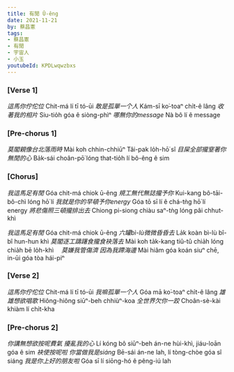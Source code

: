 ```yaml
---
title: 有閒 Ū-êng
date: 2021-11-21
by: 蔡昌憲
tags:
- 蔡昌憲
- 有閒
- 宇宙人
- 小玉
youtubeId: KPDLwqwzbxs
---
```


### [Verse 1]
*這馬你佇佗位*
Chit-má lí tī tó-ūi
*敢是孤單一个人*
Kám-sī ko͘-toaⁿ chi̍t-ê lâng
*收著我的相片*
Siu-tio̍h góa ê siòng-phìⁿ
*哪無你的message*
Nà bô lí ê message

### [Pre-chorus 1]

*莫閣親像台北落雨時*
Mài koh chhin-chhiūⁿ Tâi-pak lo̍h-hō͘ sî
*目屎全部攏窒著你無閒的心*
Ba̍k-sái choân-pō͘ lóng that-tio̍h lí bô-êng ê sim

### [Chorus]

*我這馬足有閒*
Góa chit-má chiok ū-êng
*規工無代無誌攏予你*
Kui-kang bô-tāi-bô-chì lóng hō͘ lí
*我就是你的早頓予你energy*
Góa tō sī lí ê chá-tǹg hō͘ lí energy
*將悲傷照三頓攏排出去*
Chiong pi-siong chiàu saⁿ-tǹg lóng pâi chhut-khì

*我這馬足有閒*
Góa chit-má chiok ū-êng
*六罐bì-lù微微昏昏去*
La̍k koàn bì-lù bî-bî hun-hun khì
*莫閣逐工躊躇食攏食袂落去*
Mài koh ta̍k-kang tiû-tû chia̍h lóng chia̍h bē lo̍h-khì　
*莫嫌我管傷濟 因為我蹛海邊*
Mài hiâm góa koán siuⁿ chē, in-ūi góa tòa hái-piⁿ

### [Verse 2]
*這馬你佇佗位*
Chit-má lí tī tó-ūi
*我嘛孤單一个人*
Góa mā ko͘-toaⁿ chi̍t-ê lâng
*雄雄想欲唱歌*
Hiông-hiông siūⁿ-beh chhiùⁿ-koa
*全世界欠你一跤*
Choân-sè-kài khiàm lí chi̍t-kha

### [Pre-chorus 2]
*你講無想欲按呢費氣 擾亂我的心*
Lí kóng bô siūⁿ-beh án-ne hùi-khì, jiáu-loān góa ê sim
*袂使按呢啦 你當做我是siáng*
Bē-sái án-ne lah, lí tòng-chòe góa sî siáng
*我是你上好的朋友啦*
Góa sī lí siōng-hó ê pêng-iú lah
